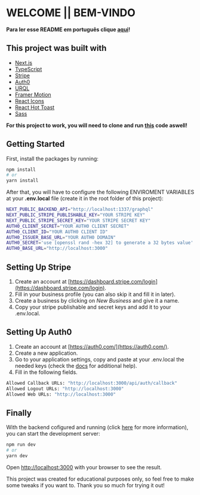 # WELCOME || BEM-VINDO

**Para ler esse README em português clique [aqui](https://github.com/JoaoMuller99/FullStack-Ecommerce-Frontend/blob/main/README_PT.md)!**

## This project was built with

- [Next.js](https://nextjs.org/)
- [TypeScript](https://www.typescriptlang.org/)
- [Stripe](https://stripe.com/)
- [Auth0](https://auth0.com/)
- [URQL](https://www.npmjs.com/package/urql)
- [Framer Motion](https://www.framer.com/motion/)
- [React Icons](https://react-icons.github.io/react-icons/)
- [React Hot Toast](https://react-hot-toast.com/)
- [Sass](https://sass-lang.com/)

**For this project to work, you will need to clone and run [this](https://github.com/JoaoMuller99/FullStack-Ecommerce-Backend) code aswell!**

## Getting Started

First, install the packages by running:

```bash
npm install
# or
yarn install
```

After that, you will have to configure the following ENVIROMENT VARIABLES at your **.env.local** file (create it in the root folder of this project):

```bash
NEXT_PUBLIC_BACKEND_API="http://localhost:1337/graphql"
NEXT_PUBLIC_STRIPE_PUBLISHABLE_KEY="YOUR STRIPE KEY"
NEXT_PUBLIC_STRIPE_SECRET_KEY="YOUR STRIPE SECRET KEY"
AUTH0_CLIENT_SECRET="YOUR AUTH0 CLIENT SECRET"
AUTH0_CLIENT_ID="YOUR AUTH0 CLIENT ID"
AUTH0_ISSUER_BASE_URL="YOUR AUTH0 DOMAIN"
AUTH0_SECRET='use [openssl rand -hex 32] to generate a 32 bytes value'
AUTH0_BASE_URL="http://localhost:3000"
```

## Setting Up Stripe

1. Create an account at [https://dashboard.stripe.com/login](https://dashboard.stripe.com/login).
2. Fill in your business profile (you can also skip it and fill it in later).
3. Create a business by clicking on _New Business_ and give it a name.
4. Copy your stripe publishable and secret keys and add it to your .env.local.

## Setting Up Auth0

1. Create an account at [https://auth0.com/](https://auth0.com/).
2. Create a new application.
3. Go to your application settings, copy and paste at your .env.local the needed keys (check the [docs](https://auth0.com/docs/quickstart/webapp/nextjs/interactive) for additional help).
4. Fill in the following fields.

```bash
Allowed Callback URLs: "http://localhost:3000/api/auth/callback"
Allowed Logout URLs: "http://localhost:3000"
Allowed Web URLs: "http://localhost:3000"
```

## Finally

With the backend cofigured and running (click [here](https://github.com/JoaoMuller99/FullStack-Ecommerce-Backend) for more information), you can start the development server:

```bash
npm run dev
# or
yarn dev
```

Open [http://localhost:3000](http://localhost:3000) with your browser to see the result.

This project was created for educational purposes only, so feel free to make some tweaks if you want to. Thank you so much for trying it out!
